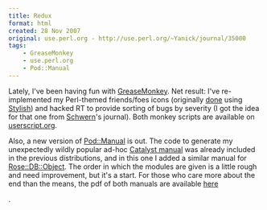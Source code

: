 ```yaml
---
title: Redux
format: html
created: 28 Nov 2007
original: use.perl.org - http://use.perl.org/~Yanick/journal/35000
tags:
    - GreaseMonkey
    - use.perl.org
    - Pod::Manual
---
```


<p>
Lately, I've been having fun with
<a href="https://addons.mozilla.org/en-US/firefox/addon/748" rel="nofollow">GreaseMonkey</a>.
Net result: I've
re-implemented my Perl-themed friends/foes icons
(originally
<a href="http://use.perl.org/~Yanick/journal/30746" rel="nofollow">done</a>
using <a href="http://userstyles.org/stylish/" rel="nofollow">Stylish</a>)
and hacked RT to provide sorting of bugs by
severity (I got the idea for that one from
<a href="http://use.perl.org/~schwern/journal/34967" rel="nofollow">Schwern</a>'s journal). Both
monkey scripts are available on
<a href="http://userscripts.org/users/38422/scripts" rel="nofollow">userscript.org</a>.
</p><p>Also, a new version of <a href="http://cpanratings.perl.org/dist/Pod-Manual" rel="nofollow">Pod::Manual</a> is out.
The code to generate my unexpectedly wildly popular ad-hoc
<a href="http://use.perl.org/~Yanick/journal/33028" rel="nofollow">Catalyst manual</a> was already included in
the previous distributions, and in this one I added a similar
manual for <a href="http://search.cpan.org/~jsiracusa/Rose-DB-Object/" rel="nofollow">Rose::DB::Object</a>.
The order in which the modules are given is a little rough and
need improvement, but it's a start.  For those who care more
about the end than the means, the pdf of both manuals
are available <a href="http://babyl.dyndns.org/perl/pod-manual" rel="nofollow">here</a> </p><p>.
</p>
